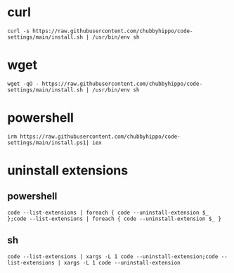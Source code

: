 # curl
```
curl -s https://raw.githubusercontent.com/chubbyhippo/code-settings/main/install.sh | /usr/bin/env sh
```
# wget
```
wget -qO - https://raw.githubusercontent.com/chubbyhippo/code-settings/main/install.sh | /usr/bin/env sh
```
# powershell
```
irm https://raw.githubusercontent.com/chubbyhippo/code-settings/main/install.ps1| iex
```
# uninstall extensions
## powershell
```
code --list-extensions | foreach { code --uninstall-extension $_ };code --list-extensions | foreach { code --uninstall-extension $_ }
```
## sh
```
code --list-extensions | xargs -L 1 code --uninstall-extension;code --list-extensions | xargs -L 1 code --uninstall-extension
```
